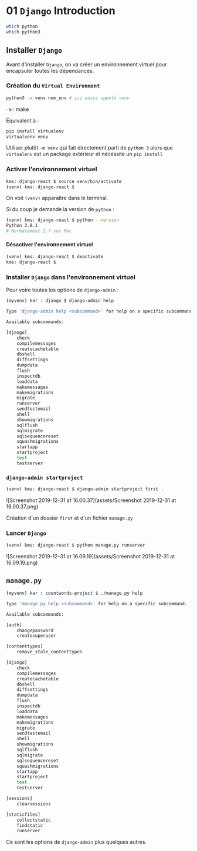 # 01 `Django` Introduction

```bash
which python
which python3
```

## Installer `Django`

Avant d'installer `Django`, on va créer un environnement virtuel pour encapsuler toutes les dépendances.

### Création du `Virtual Environment`

```bash
python3 -m venv nom_env # ici aussi appelé venv
```

`-m` : make

Équivalent à :

```bash
pip install virtualenv
virtualvenv venv
```

Utiliser plutôt `-m venv` qui fait directement parti de `python 3` alors que `virtualenv` est un package extérieur et nécéssite un `pip install`

### Activer l'environnement virtuel

```bash
kms: django-react $ source venv/bin/activate
(venv) kms: django-react $ 
```

On voit `(venv)` apparaître dans le terminal.

Si du coup je demande la version de `python` :

```bash
(venv) kms: django-react $ python --version
Python 3.8.1
# Normalement 2.7 sur Mac
```

#### Désactiver l'environnement virtuel

```bash
(venv) kms: django-react $ deactivate
kms: django-react $
```



### Installer `Django` dans l'environnement virtuel

Pour voire toutes les options de `django-admin` :

```bash
(myvenv) kar : django $ django-admin help

Type 'django-admin help <subcommand>' for help on a specific subcommand.

Available subcommands:

[django]
    check
    compilemessages
    createcachetable
    dbshell
    diffsettings
    dumpdata
    flush
    inspectdb
    loaddata
    makemessages
    makemigrations
    migrate
    runserver
    sendtestemail
    shell
    showmigrations
    sqlflush
    sqlmigrate
    sqlsequencereset
    squashmigrations
    startapp
    startproject
    test
    testserver

```

### `django-admin startproject`

```bash
(venv) kms: django-react $ django-admin startproject first .
```

![Screenshot 2019-12-31 at 16.00.37](assets/Screenshot 2019-12-31 at 16.00.37.png)

Création d'un dossier `first` et d'un fichier `manage.py`

### Lancer `Django`

```bash
(venv) kms: django-react $ python manage.py runserver
```

![Screenshot 2019-12-31 at 16.09.19](assets/Screenshot 2019-12-31 at 16.09.19.png)

## `manage.py`

```bash
(myvenv) kar : countwords-project $ ./manage.py help

Type 'manage.py help <subcommand>' for help on a specific subcommand.

Available subcommands:

[auth]
    changepassword
    createsuperuser

[contenttypes]
    remove_stale_contenttypes

[django]
    check
    compilemessages
    createcachetable
    dbshell
    diffsettings
    dumpdata
    flush
    inspectdb
    loaddata
    makemessages
    makemigrations
    migrate
    sendtestemail
    shell
    showmigrations
    sqlflush
    sqlmigrate
    sqlsequencereset
    squashmigrations
    startapp
    startproject
    test
    testserver

[sessions]
    clearsessions

[staticfiles]
    collectstatic
    findstatic
    runserver
```

Ce sont les options de `django-admin` plus quelques autres.